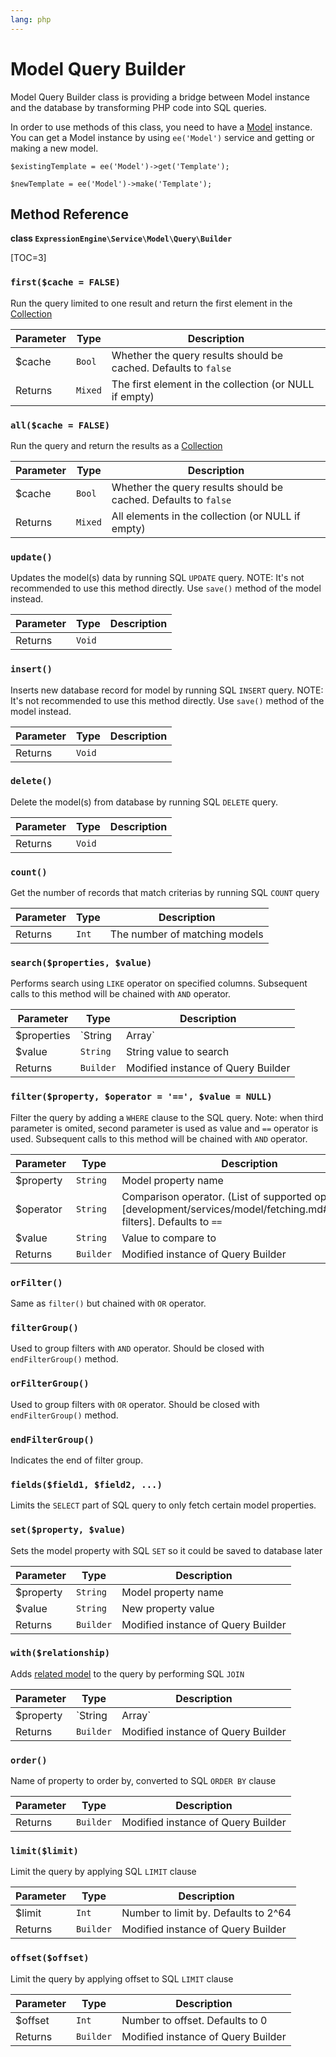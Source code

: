 ```yaml
---
lang: php
---
```


<!--
    This source file is part of the open source project
    ExpressionEngine User Guide (https://github.com/ExpressionEngine/ExpressionEngine-User-Guide)

    @link      https://expressionengine.com/
    @copyright Copyright (c) 2003-2020, Packet Tide, LLC (https://packettide.com)
    @license   https://expressionengine.com/license Licensed under Apache License, Version 2.0
-->

# Model Query Builder

Model Query Builder class is providing a bridge between Model instance and the database by transforming PHP code into SQL queries.

In order to use methods of this class, you need to have a [Model](development/services/model.html) instance. You can get a Model instance by using `ee('Model')` service and getting or making a new model.

    $existingTemplate = ee('Model')->get('Template');

    $newTemplate = ee('Model')->make('Template');

## Method Reference

**class `ExpressionEngine\Service\Model\Query\Builder`**

[TOC=3]

### `first($cache = FALSE)`

Run the query limited to one result and return the first element in the [Collection](development/services/model/collection.md)

| Parameter | Type    | Description                                            |
| --------- | ------- | ------------------------------------------------------ |
| \$cache   | `Bool`  | Whether the query results should be cached. Defaults to `false` |
| Returns   | `Mixed` | The first element in the collection (or NULL if empty) |

### `all($cache = FALSE)`

Run the query and return the results as a [Collection](development/services/model/collection.md)

| Parameter | Type    | Description                                            |
| --------- | ------- | ------------------------------------------------------ |
| \$cache   | `Bool`  | Whether the query results should be cached. Defaults to `false` |
| Returns   | `Mixed` | All elements in the collection (or NULL if empty) |

### `update()`

Updates the model(s) data by running SQL `UPDATE` query.
NOTE: It's not recommended to use this method directly. Use `save()` method of the model instead.

| Parameter | Type    | Description          |
| --------- | ------- | -------------------- |
| Returns   | `Void`  |                      |

### `insert()`

Inserts new database record for model by running SQL `INSERT` query.
NOTE: It's not recommended to use this method directly. Use `save()` method of the model instead.

| Parameter | Type    | Description          |
| --------- | ------- | -------------------- |
| Returns   | `Void`  |                      |

### `delete()`

Delete the model(s) from database by running SQL `DELETE` query.

| Parameter | Type    | Description          |
| --------- | ------- | -------------------- |
| Returns   | `Void`  |                      |

### `count()`

Get the number of records that match criterias by running SQL `COUNT` query

| Parameter | Type    | Description          |
| --------- | ------- | -------------------- |
| Returns   | `Int`   | The number of matching models |

### `search($properties, $value)`

Performs search using `LIKE` operator on specified columns.
Subsequent calls to this method will be chained with `AND` operator.

| Parameter | Type      | Description          |
| --------- | --------- | -------------------- |
| \$properties | `String|Array`  | Model property name, or array of property names |
| \$value | `String`  | String value to search |
| Returns   | `Builder` | Modified instance of Query Builder |

### `filter($property, $operator = '==', $value = NULL)`

Filter the query by adding a `WHERE` clause to the SQL query.
Note: when third parameter is omited, second parameter is used as value and `==` operator is used.
Subsequent calls to this method will be chained with `AND` operator.

| Parameter | Type    | Description          |
| --------- | ------- | -------------------- |
| \$property | `String`  | Model property name |
| \$operator | `String`  | Comparison operator. (List of supported operators)[development/services/model/fetching.md#available-filters]. Defaults to `==` |
| \$value | `String`  | Value to compare to |
| Returns   | `Builder` | Modified instance of Query Builder |

### `orFilter()`

Same as `filter()` but chained with `OR` operator.

### `filterGroup()`

Used to group filters with `AND` operator. Should be closed with `endFilterGroup()` method.

### `orFilterGroup()`

Used to group filters with `OR` operator. Should be closed with `endFilterGroup()` method.

### `endFilterGroup()`

Indicates the end of filter group.

### `fields($field1, $field2, ...)`

Limits the `SELECT` part of SQL query to only fetch certain model properties.

### `set($property, $value)`

Sets the model property with SQL `SET` so it could be saved to database later

| Parameter | Type    | Description          |
| --------- | ------- | -------------------- |
| \$property | `String`  | Model property name |
| \$value | `String`  | New property value |
| Returns   | `Builder` | Modified instance of Query Builder |

### `with($relationship)`

Adds [related model](development/services/model/fetching.md#relationships) to the query by performing SQL `JOIN`

| Parameter | Type    | Description          |
| --------- | ------- | -------------------- |
| \$property | `String|Array`  | Name of model relatioship, or deeply nested array of relationship names |
| Returns   | `Builder` | Modified instance of Query Builder |

### `order()`

Name of property to order by, converted to SQL `ORDER BY` clause

| Parameter | Type    | Description          |
| --------- | ------- | -------------------- |
| Returns   | `Builder` | Modified instance of Query Builder |

### `limit($limit)`

Limit the query by applying SQL `LIMIT` clause

| Parameter | Type    | Description          |
| --------- | ------- | -------------------- |
| \$limit | `Int`  | Number to limit by. Defaults to 2^64 |
| Returns   | `Builder` | Modified instance of Query Builder |

### `offset($offset)`

Limit the query by applying offset to SQL `LIMIT` clause

| Parameter | Type    | Description          |
| --------- | ------- | -------------------- |
| \$offset | `Int`  | Number to offset. Defaults to 0 |
| Returns   | `Builder` | Modified instance of Query Builder |
